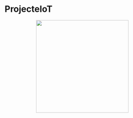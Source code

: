 # ProjecteIoT

<p align="center"><img src ="https://github.com/pycom/pycom-libraries/blob/master/img/logo.png" width="300"></p>
